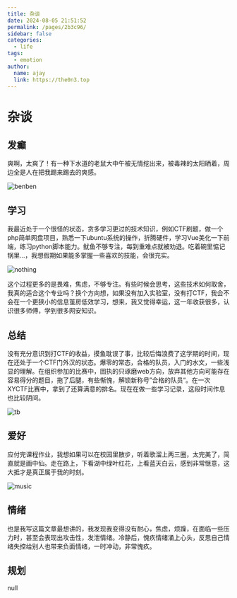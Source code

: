 ```yaml
---
title: 杂谈
date: 2024-08-05 21:51:52
permalink: /pages/2b3c96/
sidebar: false
categories:
  - life
tags:
  - emotion
author: 
  name: ajay
  link: https://the0n3.top
---
```

# 杂谈


<!-- 学习，总结，爱好，情绪，规划 -->
## 发癫

爽啊，太爽了！有一种下水道的老鼠大中午被无情挖出来，被毒辣的太阳晒着，周边全是人在把我踢来踢去的爽感。

![benben](https://the0n3.top/medias/emotion/3.jpg)

## 学习

我最近处于一个很怪的状态，贪多学习更过的技术知识，例如CTF刷题，做一个php简单网盘项目，熟悉一下ubuntu系统的操作，折腾硬件，学习Vue美化一下前端，练习python脚本能力。鱿鱼不够专注，每到重难点就被劝退。吃着碗里惦记锅里...，我想假期如果能多掌握一些喜欢的技能，会很充实。

![nothing](https://the0n3.top/medias/emotion/0.jpg)

这个过程更多的是畏难，焦虑，不够专注。有些时候会思考，这些技术如何取舍，我真的适合这个专业吗？换个方向想，如果没有加入实验室，没有打CTF，我会不会在一个更狭小的信息茧房低效学习，想来，我又觉得幸运，这一年收获很多，认识很多师傅，学到很多网安知识。

## 总结

没有充分意识到打CTF的收益，摸鱼耽误了事，比较后悔浪费了这学期的时间，现在还处于一个CTF门外汉的状态。爆零的常态，合格的队员，入门的水文，一些浅显的理解。在组织参加的比赛中，固执的只琢磨web方向，放弃其他方向可能存在容易得分的题目，拖了后腿，有些惭愧，解锁新称号”合格的队员“。在一次XYCTF比赛中，拿到了还算满意的排名。现在在做一些学习记录，这段时间作息也比较阴间。


![tb](https://the0n3.top/medias/emotion/2.jpg)

## 爱好

应付完课程作业，我想如果可以在校园里散步，听着歌溜上两三圈，太完美了，简直就是画中仙。走在路上，下看湖中绿叶红花，上看蓝天白云，感到非常惬意，这大抵才是真正属于我的时刻。

![music](https://the0n3.top/medias/emotion/1.jpg)

## 情绪

也是我写这篇文章最想讲的，我发现我变得没有耐心，焦虑，烦躁，在面临一些压力时，甚至会表现出攻击性，发泄情绪。冷静后，愧疚情绪涌上心头，反思自己情绪失控给别人也带来负面情绪，一时冲动，非常愧疚。


## 规划

null